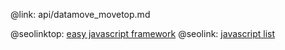 @link: api/datamove_movetop.md

@seolinktop: [easy javascript framework](https://webix.com)
@seolink: [javascript list](https://webix.com/widget/list/)